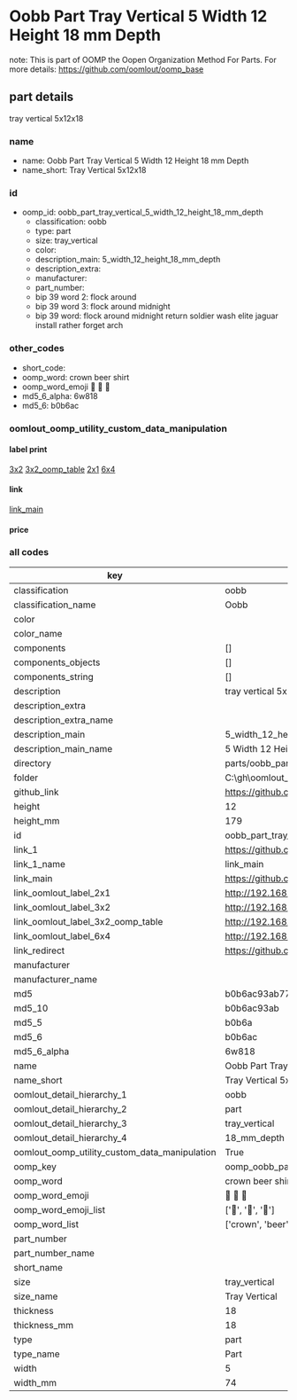 # Oobb Part Tray Vertical 5 Width 12 Height 18 mm Depth  

note: This is part of OOMP the Oopen Organization Method For Parts. For more details: https://github.com/oomlout/oomp_base

##  part details
  



tray vertical 5x12x18



### name
* name: Oobb Part Tray Vertical 5 Width 12 Height 18 mm Depth
* name_short: Tray Vertical 5x12x18 
### id
* oomp_id: oobb_part_tray_vertical_5_width_12_height_18_mm_depth
  * classification: oobb
  * type: part
  * size: tray_vertical
  * color: 
  * description_main: 5_width_12_height_18_mm_depth
  * description_extra: 
  * manufacturer: 
  * part_number: 
  * bip 39 word 2: flock around
  * bip 39 word 3: flock around midnight
  * bip 39 word: flock around midnight return soldier wash elite jaguar install rather forget arch

### other_codes
* short_code: 
* oomp_word: crown beer shirt
* oomp_word_emoji :crown: :beer: :shirt:
* md5_6_alpha: 6w818
* md5_6: b0b6ac






### oomlout_oomp_utility_custom_data_manipulation
#### label print
[3x2](http://192.168.1.245:1112/?label=oomp%206w818)
[3x2_oomp_table](http://192.168.1.108:1112/?label=oomp%206w818)
[2x1](http://192.168.1.242:1112/?label=oomp%206w818)
[6x4](http://192.168.1.55:1112/?label=oomp%206w818)    

#### link

[link_main](https://github.com/oomlout/oomlout_oobb_version_4_generated_parts/tree/main/navigation_oomp/oobb/part/tray_vertical/5_width_12_height_18_mm_depth/part)                              

#### price







### all codes 
| key | value |  
| --- | --- |  
| classification | oobb |  
| classification_name | Oobb |  
| color |  |  
| color_name |  |  
| components | [] |  
| components_objects | [] |  
| components_string | [] |  
| description | tray vertical 5x12x18 |  
| description_extra |  |  
| description_extra_name |  |  
| description_main | 5_width_12_height_18_mm_depth |  
| description_main_name | 5 Width 12 Height 18 mm Depth |  
| directory | parts/oobb_part_tray_vertical_5_width_12_height_18_mm_depth |  
| folder | C:\gh\oomlout_oobb_version_4_generated_parts\parts\oobb_part_tray_vertical_5_width_12_height_18_mm_depth |  
| github_link | https://github.com/oomlout/oomlout_oomp_part_src/tree/main/parts/oobb_part_tray_vertical_5_width_12_height_18_mm_depth |  
| height | 12 |  
| height_mm | 179 |  
| id | oobb_part_tray_vertical_5_width_12_height_18_mm_depth |  
| link_1 | https://github.com/oomlout/oomlout_oobb_version_4_generated_parts/tree/main/navigation_oomp/oobb/part/tray_vertical/5_width_12_height_18_mm_depth/part |  
| link_1_name | link_main |  
| link_main | https://github.com/oomlout/oomlout_oobb_version_4_generated_parts/tree/main/navigation_oomp/oobb/part/tray_vertical/5_width_12_height_18_mm_depth/part |  
| link_oomlout_label_2x1 | http://192.168.1.242:1112/?label=oomp%206w818 |  
| link_oomlout_label_3x2 | http://192.168.1.245:1112/?label=oomp%206w818 |  
| link_oomlout_label_3x2_oomp_table | http://192.168.1.108:1112/?label=oomp%206w818 |  
| link_oomlout_label_6x4 | http://192.168.1.55:1112/?label=oomp%206w818 |  
| link_redirect | https://github.com/oomlout/oomlout_oobb_version_4_generated_parts/tree/main/parts/oobb_tray_vertical_05_12_18 |  
| manufacturer |  |  
| manufacturer_name |  |  
| md5 | b0b6ac93ab772903dde74b8318c30aca |  
| md5_10 | b0b6ac93ab |  
| md5_5 | b0b6a |  
| md5_6 | b0b6ac |  
| md5_6_alpha | 6w818 |  
| name | Oobb Part Tray Vertical 5 Width 12 Height 18 mm Depth |  
| name_short | Tray Vertical 5x12x18  |  
| oomlout_detail_hierarchy_1 | oobb |  
| oomlout_detail_hierarchy_2 | part |  
| oomlout_detail_hierarchy_3 | tray_vertical |  
| oomlout_detail_hierarchy_4 | 18_mm_depth |  
| oomlout_oomp_utility_custom_data_manipulation | True |  
| oomp_key | oomp_oobb_part_tray_vertical_5_width_12_height_18_mm_depth |  
| oomp_word | crown beer shirt |  
| oomp_word_emoji | :crown: :beer: :shirt: |  
| oomp_word_emoji_list | [':crown:', ':beer:', ':shirt:'] |  
| oomp_word_list | ['crown', 'beer', 'shirt'] |  
| part_number |  |  
| part_number_name |  |  
| short_name |  |  
| size | tray_vertical |  
| size_name | Tray Vertical |  
| thickness | 18 |  
| thickness_mm | 18 |  
| type | part |  
| type_name | Part |  
| width | 5 |  
| width_mm | 74 |  
